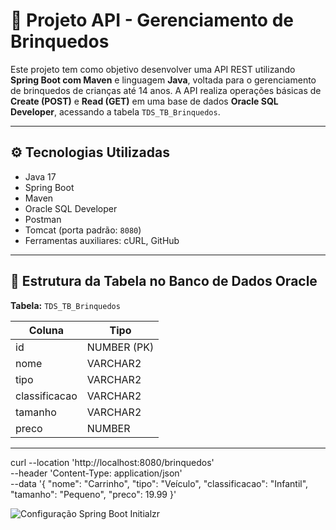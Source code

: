 # 🧸 Projeto API - Gerenciamento de Brinquedos

Este projeto tem como objetivo desenvolver uma API REST utilizando **Spring Boot com Maven** e linguagem **Java**, voltada para o gerenciamento de brinquedos de crianças até 14 anos. A API realiza operações básicas de **Create (POST)** e **Read (GET)** em uma base de dados **Oracle SQL Developer**, acessando a tabela `TDS_TB_Brinquedos`.

---

## ⚙️ Tecnologias Utilizadas

- Java 17
- Spring Boot
- Maven
- Oracle SQL Developer
- Postman
- Tomcat (porta padrão: `8080`)
- Ferramentas auxiliares: cURL, GitHub

---

## 📄 Estrutura da Tabela no Banco de Dados Oracle

**Tabela:** `TDS_TB_Brinquedos`

| Coluna        | Tipo         |
|---------------|--------------|
| id            | NUMBER (PK)  |
| nome          | VARCHAR2     |
| tipo          | VARCHAR2     |
| classificacao | VARCHAR2     |
| tamanho       | VARCHAR2     |
| preco         | NUMBER       |

---

curl --location 'http://localhost:8080/brinquedos' \
--header 'Content-Type: application/json' \
--data '{
  "nome": "Carrinho",
  "tipo": "Veículo",
  "classificacao": "Infantil",
  "tamanho": "Pequeno",
  "preco": 19.99
}'

![Configuração Spring Boot Initialzr](caminho/para/imagem.png)

